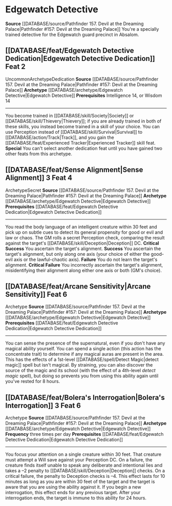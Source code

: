 ﻿---
id: '85'
level: '2'
name: Edgewatch Detective
prerequisite: Intelligence 14 or Wisdom 14
rarity: Uncommon
rus_type_level: null
source: '[[DATABASE/source/Pathfinder 157. Devil at the Dreaming Palace|Pathfinder
  #157: Devil at the Dreaming Palace]]'
trait:
- '[[DATABASE/trait/Uncommon|Uncommon]]'
type: Archetype

---
# Edgewatch Detective

**Source** [[DATABASE/source/Pathfinder 157. Devil at the Dreaming Palace|Pathfinder #157: Devil at the Dreaming Palace]]
You're a specially trained detective for the Edgewatch guard precinct in Absalom.

## [[DATABASE/feat/Edgewatch Detective Dedication|Edgewatch Detective Dedication]] <span class="item-type">Feat 2</span>

<span class="trait-uncommon item-trait">Uncommon</span><span class="item-trait">Archetype</span><span class="item-trait">Dedication</span>
**Source** [[DATABASE/source/Pathfinder 157. Devil at the Dreaming Palace|Pathfinder #157: Devil at the Dreaming Palace]]
**Archetype** [[DATABASE/archetype/Edgewatch Detective|Edgewatch Detective]]
**Prerequisites** Intelligence 14, or Wisdom 14

---
You become trained in [[DATABASE/skill/Society|Society]] or [[DATABASE/skill/Thievery|Thievery]]; if you are already trained in both of these skills, you instead become trained in a skill of your choice. You can use Perception instead of [[DATABASE/skill/Survival|Survival]] to [[DATABASE/action/Track|Track]], and you gain the [[DATABASE/feat/Experienced Tracker|Experienced Tracker]] skill feat.
**Special** You can't select another dedication feat until you have gained two other feats from this archetype.

## [[DATABASE/feat/Sense Alignment|Sense Alignment]] <span class="action-icon">3</span> <span class="item-type">Feat 4</span>

<span class="item-trait">Archetype</span><span class="item-trait">Secret</span>
**Source** [[DATABASE/source/Pathfinder 157. Devil at the Dreaming Palace|Pathfinder #157: Devil at the Dreaming Palace]]
**Archetype** [[DATABASE/archetype/Edgewatch Detective|Edgewatch Detective]]
**Prerequisites** [[DATABASE/feat/Edgewatch Detective Dedication|Edgewatch Detective Dedication]]

---
You read the body language of an intelligent creature within 30 feet and pick up on subtle cues to detect its general propensity for good or evil and law or chaos. The GM rolls a secret Perception check, comparing the result against the target's [[DATABASE/skill/Deception|Deception]] DC.
**Critical Success** You ascertain the target's alignment.
**Success** You ascertain the target's alignment, but only along one axis (your choice of either the good-evil axis or the lawful-chaotic axis).
**Failure** You do not learn the target's alignment.
**Critical Failure** You incorrectly ascertain the target's alignment, misidentifying their alignment along either one axis or both (GM's choice).

## [[DATABASE/feat/Arcane Sensitivity|Arcane Sensitivity]] <span class="item-type">Feat 6</span>

<span class="item-trait">Archetype</span>
**Source** [[DATABASE/source/Pathfinder 157. Devil at the Dreaming Palace|Pathfinder #157: Devil at the Dreaming Palace]]
**Archetype** [[DATABASE/archetype/Edgewatch Detective|Edgewatch Detective]]
**Prerequisites** [[DATABASE/feat/Edgewatch Detective Dedication|Edgewatch Detective Dedication]]

---
You can sense the presence of the supernatural, even if you don't have any magical ability yourself. You can spend a single action (this action has the concentrate trait) to determine if any magical auras are present in the area. This has the effects of a 1st-level [[DATABASE/spell/Detect Magic|detect magic]] spell but isn't magical. By straining, you can also discover the source of the magic and its school (with the effect of a 4th-level _detect magic_ spell), but doing so prevents you from using this ability again until you've rested for 8 hours.

## [[DATABASE/feat/Bolera's Interrogation|Bolera's Interrogation]] <span class="action-icon">3</span> <span class="item-type">Feat 6</span>

<span class="item-trait">Archetype</span>
**Source** [[DATABASE/source/Pathfinder 157. Devil at the Dreaming Palace|Pathfinder #157: Devil at the Dreaming Palace]]
**Archetype** [[DATABASE/archetype/Edgewatch Detective|Edgewatch Detective]]
**Frequency** three times per day
**Prerequisites** [[DATABASE/feat/Edgewatch Detective Dedication|Edgewatch Detective Dedication]]

---
You focus your attention on a single creature within 30 feet. That creature must attempt a Will save against your Perception DC. On a failure, the creature finds itself unable to speak any deliberate and intentional lies and takes a –2 penalty to [[DATABASE/skill/Deception|Deception]] checks. On a critical failure, the penalty to Deception checks is –4. This effect lasts for 10 minutes as long as you are within 30 feet of the target and the target is aware that you are using the ability against it. If you begin a new interrogation, this effect ends for any previous target. After your interrogation ends, the target is immune to this ability for 24 hours.